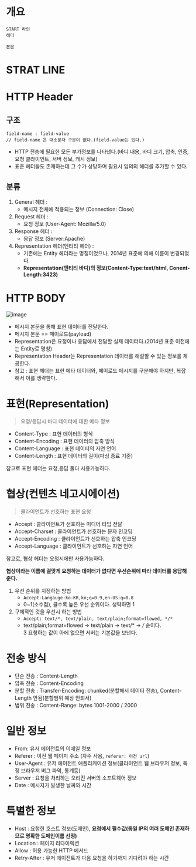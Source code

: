 # 개요 

```
START 라인
헤더 

본문
```

# STRAT LINE 

# HTTP Header 

## 구조
```  
field-name : field-value      
// field-name 은 대소문자 구분이 없다.(field-value는 있다.)   
```
 
* HTTP 전송에 필요한 모든 부가정보를 나타낸다.(바디 내용, 바디 크기, 압축, 인증, 요청 클라이언트, 서버 정보, 캐시 정보)         
* 표준 헤더들도 존재하는데 그 수가 상당하며 필요시 임의의 헤더를 추가할 수 있다.        


## 분류

1. General 헤더 : 
    * 메시지 전체에 적용되는 정보 (Connection: Close)   
2. Request 헤더 : 
    * 요청 정보 (User-Agent: Mozilla/5.0)  
3. Response 헤더 : 
    * 응답 정보 (Server:Apache)
4. Representation 헤더(엔티티 헤더) : 
    * 기존에는 Entity 헤더라는 명칭이었으나, 2014년 표준에 의해 이름이 변경되었다.   
    * **Representation(엔티티 바디)의 정보(Content-Type:text/html, Conent-Length:3423)**   

# HTTP BODY

![image](https://user-images.githubusercontent.com/50267433/146711357-b58d4075-dad2-451e-af0b-3d622007a2cc.png)

* 메시지 본문을 통해 표현 데이터를 전달한다.      
* 메시지 본문 == 페이로드(payload)       
* Representation은 요청이나 응답에서 전달할 실제 데이터다.(2014년 표준 이전에는 Entity로 명칭)        
* Representation Header는 Representation 데이터를 해설할 수 있는 정보를 제공한다.    
* 참고 : 표현 헤더는 표현 메타 데이터와, 페이로드 메시지를 구분해야 하지만, 복잡해서 이를 생략한다.   
  
# 표현(Representation)  
> 요청/응답시 바디 데이터에 대한 메타 정보    
    
* Content-Type : 표현 데이터의 형식      
* Content-Encoding : 표현 데이터의 압축 방식       
* Content-Language : 표현 데이터의 자연 언어      
* Content-Length : 표현 데이터의 길이(파싱 종료 기준)     
     
참고로 표현 헤더는 요청,응답 둘다 사용가능하다.      

# 협상(컨텐츠 네고시에이션)   
> 클라이언트가 선호하는 표현 요청   
  
* Accept : 클라이언트가 선호하는 미디어 타입 전달 
* Accept-Charset : 클라이언트가 선호하는 문자 인코딩 
* Accept-Encoding : 클라이언트가 선호하는 압축 인코딩  
* Accept-Language : 클라이언트가 선호하는 자연 언어  

참고로, 협상 헤더는 요청시에만 사용가능하다.  

**협상이라는 이름에 걸맞게 요청하는 데이터가 없다면 우선순위에 따라 데이터를 응답해준다.**   
1. 우선 순위를 지정하는 방법 
    * `Accept-Langauge:ko-KR,ko;q=0.9,en-US:q=0.8` 
    * 0~1(소수점), 클수록 높은 우선 순위이다. 생략하면 1   
2. 구체적인 것을 우선시 하는 방법
    * `Accept: text/*, text/plain, text/plain;format=flowed, */*`
    * text/plain;format=flowed -> text/plain -> text/* -> */* 순이다.     
3 요청하는 값이 아에 없으면 서버는 기본값을 보낸다.    
  
# 전송 방식 

* 단순 전송 : Content-Length  
* 압축 전송 : Content-Encoding
* 분할 전송 : Transfer-Encoding: chunked(분할해서 데이터 전송), Content-Length 안됨(분할범위 예상 안되서) 
* 범위 전송 : Content-Range: bytes 1001-2000 / 2000

# 일반 정보 

* From: 유저 에이전트의 이메일 정보   
* Referer : 이전 웹 페이지 주소 (자주 사용, `referer: 이전 url`)     
* User-Agent : 유저 에이전트 애플리케이션 정보(클라이언트 웹 브라우저 정보, 특정 브라우저 버그 파악, 통계등)         
* Server : 요청을 처리하는 오리진 서버의 소프트웨어 정보     
* Date : 메시지가 발생한 날짜와 시간     

# 특별한 정보   
  
* Host : 요청한 호스트 정보(도메인), **요청에서 필수값(동일 IP의 여러 도메인 존재하므로 명확한 도메인이름 선정)**      
* Location : 페이지 리다이렉션   
* Allow : 허용 가능한 HTTP 메서드    
* Retry-After : 유저 에이전트가 다음 요청을 하기까지 기다려야 하는 시간    
